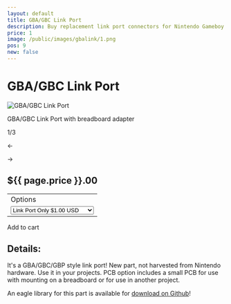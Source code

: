 ```yaml
---
layout: default
title: GBA/GBC Link Port
description: Buy replacement link port connectors for Nintendo Gameboy Color and Advance
price: 1
image: /public/images/gbalink/1.png
pos: 9
new: false
---
```

# GBA/GBC Link Port

<div class="gallery">
	<img src="{{ site.baseurl }}public/images/gbalink/1.png" alt="GBA/GBC Link Port" id="gallery_image" onclick="cycle(1); return false;">
	<p id="gallery_subtitle">GBA/GBC Link Port with breadboard adapter</p>
	<p id="gallery_pos_text">1/3</p>
	<div id="gallery_nav">
		<p id="gallery_nav_left" onclick="cycle(0); return false;">←</p>
		<p id="gallery_nav_right" onclick="cycle(1); return false;">→</p>
	</div>
</div>

## ${{ page.price }}.00

<form id="paypal" target="paypal" action="https://www.paypal.com/cgi-bin/webscr" method="post">
<input type="hidden" name="cmd" value="_s-xclick">
<input type="hidden" name="hosted_button_id" value="RJ23ZTWBVNPZJ">
<table>
<tr><td><input type="hidden" name="on0" value="Options">Options</td></tr><tr><td><select name="os0">
	<option value="Link Port Only">Link Port Only $1.00 USD</option>
	<option value="Link Port w/ PCB">Link Port w/ PCB $2.00 USD</option>
</select> </td></tr>
</table>
<input type="hidden" name="currency_code" value="USD">
</form>


<div class="addToCart noselect" onclick="addToCart()">
  Add to cart
</div>

## Details:



It's a GBA/GBC/GBP style link port! New part, not harvested from Nintendo hardware. Use it in your projects. PCB option includes a small PCB for use with mounting on a breadboard or for use in another project.

An eagle library for this part is available for [download on Github](https://raw.githubusercontent.com/catskull/Arduinoboy/master/Eagle/link_port.lbr)!


<script src="{{ site.baseurl }}public/js/linkportgallery.js"></script>
